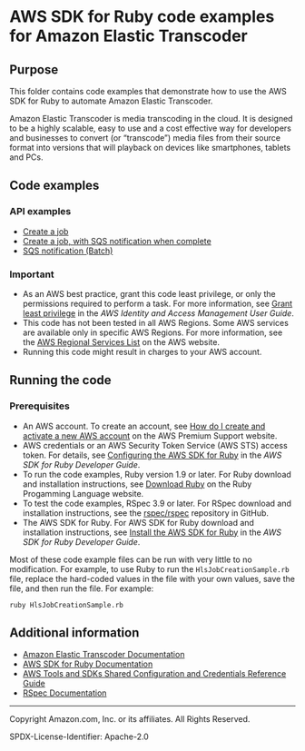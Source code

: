 # AWS SDK for Ruby code examples for Amazon Elastic Transcoder

## Purpose
This folder contains code examples that demonstrate how to use the AWS SDK for Ruby to automate Amazon Elastic Transcoder.

Amazon Elastic Transcoder is media transcoding in the cloud. It is designed to be a highly scalable, 
easy to use and a cost effective way for developers and businesses to convert (or “transcode”) media files 
from their source format into versions that will playback on devices like smartphones, tablets and PCs.

## Code examples

### API examples
- [Create a job](./HlsJobCreationSample.rb)
- [Create a job, with SQS notification when complete](./JobStatusNotificationSample.rb)
- [SQS notification (Batch)](./SqsQueueNotificationWorker.rb)

### Important

- As an AWS best practice, grant this code least privilege, or only the 
  permissions required to perform a task. For more information, see 
  [Grant least privilege](https://docs.aws.amazon.com/IAM/latest/UserGuide/best-practices.html#grant-least-privilege) 
  in the *AWS Identity and Access Management User Guide*.
- This code has not been tested in all AWS Regions. Some AWS services are 
  available only in specific AWS Regions. For more information, see the 
  [AWS Regional Services List](https://aws.amazon.com/about-aws/global-infrastructure/regional-product-services/)
  on the AWS website.
- Running this code might result in charges to your AWS account.

## Running the code

### Prerequisites

- An AWS account. To create an account, see [How do I create and activate a new AWS account](https://aws.amazon.com/premiumsupport/knowledge-center/create-and-activate-aws-account/) on the AWS Premium Support website.
- AWS credentials or an AWS Security Token Service (AWS STS) access token. For details, see 
  [Configuring the AWS SDK for Ruby](https://docs.aws.amazon.com/sdk-for-ruby/v3/developer-guide/setup-config.html) in the 
  *AWS SDK for Ruby Developer Guide*.
- To run the code examples, Ruby version 1.9 or later. For Ruby download and installation instructions, see 
  [Download Ruby](https://www.ruby-lang.org/en/downloads/) on the Ruby Progamming Language website.
- To test the code examples, RSpec 3.9 or later. For RSpec download and installation instructions, see the [rspec/rspec](https://github.com/rspec/rspec) repository in GitHub.
- The AWS SDK for Ruby. For AWS SDK for Ruby download and installation instructions, see 
  [Install the AWS SDK for Ruby](https://docs.aws.amazon.com/sdk-for-ruby/v3/developer-guide/setup-install.html) in the 
  *AWS SDK for Ruby Developer Guide*.

Most of these code example files can be run with very little to no modification. For example, to use Ruby to run the `HlsJobCreationSample.rb` file, replace the hard-coded values in the file with your own values, save the file, and then run the file. For example:

```
ruby HlsJobCreationSample.rb
```


## Additional information

- [Amazon Elastic Transcoder Documentation](https://docs.aws.amazon.com/elastic-transcoder/)
- [AWS SDK for Ruby Documentation](https://docs.aws.amazon.com/sdk-for-ruby)
- [AWS Tools and SDKs Shared Configuration and Credentials Reference Guide](https://docs.aws.amazon.com/credref/latest/refdocs)
- [RSpec Documentation](https://rspec.info/documentation)

---
Copyright Amazon.com, Inc. or its affiliates. All Rights Reserved.

SPDX-License-Identifier: Apache-2.0
